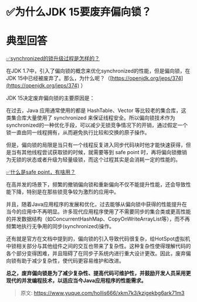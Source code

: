 # ✅为什么JDK 15要废弃偏向锁？

# 典型回答


[✅synchronized的锁升级过程是怎样的？](https://www.yuque.com/hollis666/xkm7k3/cv5kt1)



在JDK 1.7中，引入了偏向锁的概念来优化synchronized的性能，但是偏向锁，在JDK 15中已经被废弃了。那么，为什么呢？（[https://openjdk.org/jeps/374](https://openjdk.org/jeps/374) ）



JDK 15决定废弃偏向锁的主要原因是：



在过去，Java 应用通常使用的都是 HashTable、Vector 等比较老的集合库，这类集合库大量使用了 synchronized 来保证线程安全。所以偏向锁技术作为synchronized的一种优化手段，可以减少无锁竞争情况下的开销，通过假定一个锁一直由同一线程拥有，从而避免执行比较和交换的原子操作。



但是，偏向锁的局限是当只有一个线程反复进入同步代码块时他才能快速获得，但是当有其他线程尝试获取锁的时候，就需要等到 safe point 时，再将偏向锁撤销为无锁的状态或者升级为轻量级锁，而这个过程其实是会消耗一定的性能的。



[✅什么是safe point，有啥用？](https://www.yuque.com/hollis666/xkm7k3/rpclpg5ag63bkyyq)



在高并发的场景下，频繁的撤销偏向锁和重新偏向不仅不能提升性能，还会导致性能下降，特别是在那些锁竞争较为激烈的应用中。



并且，随着Java应用程序的发展和优化，过去能够从偏向锁中获得的性能提升在当今的应用中不再明显。许多现代应用程序使用了不需要同步的集合类或更高性能的并发数据结构（如ConcurrentHashMap、CopyOnWriteArrayList等），而不再频繁地执行无争用的同步(synchronized)操作。



还有就是官方在文档中提到的，偏向锁的引入导致代码很复杂，给HotSpot虚拟机中锁相关部分与其他组件之间的交互也带来了复杂性。这种复杂性使得理解代码的各个部分变得困难，并且阻碍了在同步子系统内进行重大设计更改。因此，废弃偏向锁有助于减少复杂性，使代码更容易维护和改进。



**总之，废弃偏向锁是为了减少复杂性、提高代码可维护性，并鼓励开发人员采用更现代的并发编程技术，以适应当今Java应用程序的性能需求。**



> 原文: <https://www.yuque.com/hollis666/xkm7k3/kzigekbg6ark71m3>